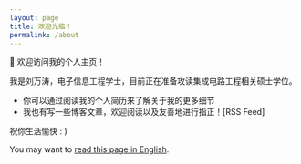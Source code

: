 ```yaml
---
layout: page
title: 欢迎光临！
permalink: /about
---
```


🥳 欢迎访问我的个人主页！

我是刘万涛，电子信息工程学士，目前正在准备攻读集成电路工程相关硕士学位。

- 你可以通过阅读我的个人简历来了解关于我的更多细节
- 我也有写一些博客文章，欢迎阅读以及友善地进行指正！[RSS Feed]

祝你生活愉快 : )

<div class="footer-description">You may want to <a href="about-en">read this page in English</a>.</div>

